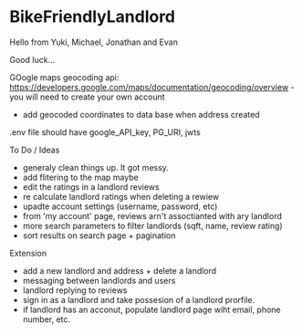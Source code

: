 # BikeFriendlyLandlord

Hello from Yuki, Michael, Jonathan and Evan

Good luck...

GOogle maps geocoding api: https://developers.google.com/maps/documentation/geocoding/overview - you will need to create your own account
 * add geocoded coordinates to data base when address created

.env file should have google_API_key, PG_URI, jwts 

To Do / Ideas
* generaly clean things up. It got messy.
* add flitering to the map maybe
* edit the ratings in a landlord reviews
* re calculate landlord ratings when deleting a rewiew
* upadte account settings (username, password, etc)
* from 'my account' page, reviews arn't assoctianted with ary landlord
* more search parameters to filter landlords (sqft, name, review rating)
* sort results on search page + pagination

Extension
* add a new landlord and address + delete a landlord
* messaging between landlords and users
* landlord replying to reviews
* sign in as a landlord and take possesion of a landlord prorfile.
* if landlord has an acconut, populate landlord page wiht email, phone number, etc.
